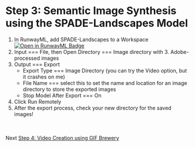 # Step 3: Semantic Image Synthesis using the SPADE-Landscapes Model
1. In RunwayML, add SPADE-Landscapes to a Workspace<br>
[![Open in RunwayML Badge](https://open-app.runwayml.com/gh-badge.svg)](https://open-app.runwayml.com/?model=genekogan/DeepLab)
2. Input === File, then Open Directory === Image directory with 3. Adobe-processed images
3. Output === Export
    * Export Type === Image Directory (you can try the Video option, but it crashes on me)
    * File Name === select this to set the name and location for an image directory to store the exported images
    * Stop Model After Export === On
4. Click Run Remotely
5. After the export process, check your new directory for the saved images!

<br></br>
Next [Step 4: Video Creation using GIF Brewery](https://github.com/ellennickles/painting-landscapes-with-the-body/blob/master/outline/06-step4-gif-brewery.md)